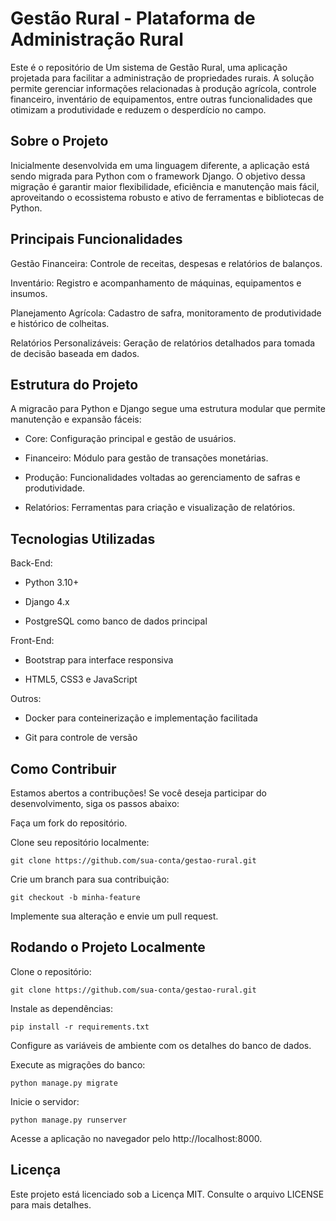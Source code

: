 # Gestão Rural - Plataforma de Administração Rural

Este é o repositório de Um sistema de Gestão Rural, uma aplicação projetada para facilitar a administração de propriedades rurais. A solução permite gerenciar informações relacionadas à produção agrícola, controle financeiro, inventário de equipamentos, entre outras funcionalidades que otimizam a produtividade e reduzem o desperdício no campo.

## Sobre o Projeto

Inicialmente desenvolvida em uma linguagem diferente, a aplicação está sendo migrada para Python com o framework Django. O objetivo dessa migração é garantir maior flexibilidade, eficiência e manutenção mais fácil, aproveitando o ecossistema robusto e ativo de ferramentas e bibliotecas de Python.

## Principais Funcionalidades

Gestão Financeira: Controle de receitas, despesas e relatórios de balanços.

Inventário: Registro e acompanhamento de máquinas, equipamentos e insumos.

Planejamento Agrícola: Cadastro de safra, monitoramento de produtividade e histórico de colheitas.

Relatórios Personalizáveis: Geração de relatórios detalhados para tomada de decisão baseada em dados.

## Estrutura do Projeto

A migracão para Python e Django segue uma estrutura modular que permite manutenção e expansão fáceis:

- Core: Configuração principal e gestão de usuários.

- Financeiro: Módulo para gestão de transações monetárias.

- Produção: Funcionalidades voltadas ao gerenciamento de safras e produtividade.

- Relatórios: Ferramentas para criação e visualização de relatórios.

## Tecnologias Utilizadas

Back-End:

- Python 3.10+

- Django 4.x

- PostgreSQL como banco de dados principal

Front-End:

- Bootstrap para interface responsiva

- HTML5, CSS3 e JavaScript

Outros:

- Docker para conteinerização e implementação facilitada

- Git para controle de versão

## Como Contribuir

Estamos abertos a contribuções! Se você deseja participar do desenvolvimento, siga os passos abaixo:

Faça um fork do repositório.

Clone seu repositório localmente:

`git clone https://github.com/sua-conta/gestao-rural.git`

Crie um branch para sua contribuição:

`git checkout -b minha-feature`

Implemente sua alteração e envie um pull request.

## Rodando o Projeto Localmente

Clone o repositório:

`git clone https://github.com/sua-conta/gestao-rural.git`

Instale as dependências:

`pip install -r requirements.txt`

Configure as variáveis de ambiente com os detalhes do banco de dados.

Execute as migrações do banco:

`python manage.py migrate`

Inicie o servidor:

`python manage.py runserver`

Acesse a aplicação no navegador pelo http://localhost:8000.

## Licença

Este projeto está licenciado sob a Licença MIT. Consulte o arquivo LICENSE para mais detalhes.

